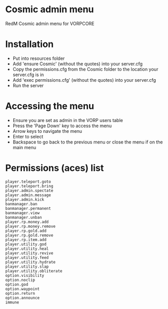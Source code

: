 # Cosmic admin menu
RedM Cosmic admin menu for VORPCORE

# Installation
- Put into resources folder
- Add 'ensure Cosmic' (without the quotes) into your server.cfg 
- Copy the permissions.cfg from the Cosmic folder to the location your server.cfg is in
- Add 'exec permissions.cfg' (without the quotes) into your server.cfg
- Run the server

# Accessing the menu
- Ensure you are set as admin in the VORP users table
- Press the 'Page Down' key to access the menu
- Arrow keys to navigate the menu
- Enter to select
- Backspace to go back to the previous menu or close the menu if on the main menu

# Permissions (aces) list
```
player.teleport.goto
player.teleport.bring
player.admin.spectate
player.admin.message
player.admin.kick
banmanager.ban
banmanager.permanent
banmanager.view
banmanager.unban
player.rp.money.add
player.rp.money.remove
player.rp.gold.add
player.rp.gold.remove
player.rp.item.add
player.utility.god
player.utility.heal
player.utility.revive
player.utility.feed
player.utility.hydrate
player.utility.slap
player.utility.obliterate
option.visibility
option.noclip
option.god
option.waypoint
option.return
option.announce
immune
```